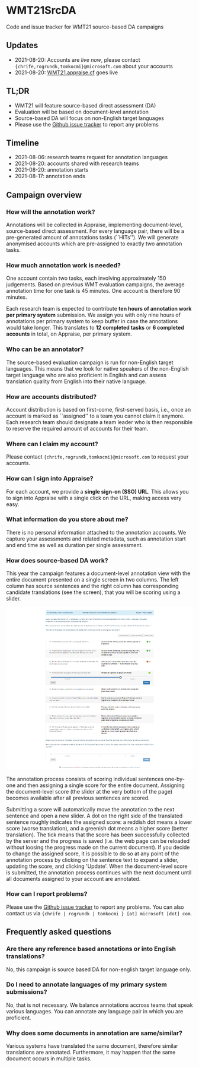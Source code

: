 # WMT21SrcDA

Code and issue tracker for WMT21 source-based DA campaigns

## Updates

- 2021-08-20: Accounts are *live now*, please contact `{chrife,rogrundk,tomkocmi}@microsoft.com` about your accounts
- 2021-08-20: [WMT21.appraise.cf](http://wmt21.appraise.cf) goes live

## TL;DR

- WMT21 will feature source-based direct assessment (DA)
- Evaluation will be based on document-level annotation
- Source-based DA will focus on non-English target languages
- Please use the [Github issue tracker](https://github.com/AppraiseDev/WMT21SrcDA/issues) to report any problems

## Timeline

- 2021-08-06: research teams request for annotation languages
- 2021-08-20: accounts shared with research teams
- 2021-08-20: annotation starts
- 2021-08-17: annotation ends

## Campaign overview

### How will the annotation work?

Annotations will be collected in Appraise, implementing document-level,
source-based direct assessment. For every language pair, there will be a
pre-generated amount of annotations tasks (``HITs''). We will generate
anonymised accounts which are pre-assigned to exactly two annotation tasks.

### How much annotation work is needed?

One account contain two tasks, each involving approximately 150 judgements. 
Based on previous WMT evaluation campaigns, the average annotation time 
for one task is 45 minutes. One account is therefore 90 minutes.

Each research team is expected to contribute **ten hours of annotation work
per primary system** submission. We assign you with only nine hours of 
annotations per primary system to keep buffer in case the annotations 
would take longer. This translates to **12 completed tasks** or 
**6 completed accounts** in total, on Appraise, per primary system.

### Who can be an annotator?

The source-based evaluation campaign is run for non-English target languages.
This means that we look for native speakers of the non-English target language
who are also proficient in English and can assess translation quality from
English into their native language.

### How are accounts distributed?

Account distribution is based on first-come, first-served basis, i.e., once
an account is marked as ``assigned'' to a team you cannot claim it anymore.
Each research team should designate a team leader who is then responsible to
reserve the required amount of accounts for their team.

### Where can I claim my account?

Please contact `{chrife,rogrundk,tomkocmi}@microsoft.com` to request your accounts.

### How can I sign into Appraise?

For each account, we provide a **single sign-on (SSO) URL**. This allows you
to sign into Appraise with a single click on the URL, making access very easy.

### What information do you store about me?

There is no personal information attached to the annotation accounts. We
capture your assessments and related metadata, such as annotation start and
end time as well as duration per single assessment.

### How does source-based DA work?

This year the campaign features a document-level annotation view with the
entire document presented on a single screen in two columns. The left column
has source sentences and the right column has corresponding candidate
translations (see the screen), that you will be scoring using a slider.

![Screenshot of WMT21](/images/screen_wmt20.png)

The annotation process consists of scoring individual sentences one-by-one and
then assigning a single score for the entire document. Assigning the
document-level score (the slider at the very bottom of the page) becomes
available after all previous sentences are scored.

Submitting a score will automatically move the annotation to the next sentence
and open a new slider. A dot on the right side of the translated sentence
roughly indicates the assigned score: a reddish dot means a lower score (worse
translation), and a greenish dot means a higher score (better translation). The
tick means that the score has been successfully collected by the server and the
progress is saved (i.e. the web page can be reloaded without loosing the
progress made on the current document). If you decide to change the assigned
score, it is possible to do so at any point of the annotation process by
clicking on the sentence text to expand a slider, updating the score, and
clicking 'Update'. When the document-level score is submitted, the annotation
process continues with the next document until all documents assigned to your
account are annotated.

### How can I report problems?

Please use the [Github issue tracker](https://github.com/AppraiseDev/WMT21SrcDA/issues)
to report any problems. You can also contact us via ``{chrife | rogrundk | tomkocmi } [at] microsoft [dot] com``.

## Frequently asked questions

### Are there any reference based annotations or into English translations?

No, this campaign is source based DA for non-english target language only.

### Do I need to annotate languages of my primary system submissions?

No, that is not necessary. We balance annotations accross teams that speak various 
languages. You can annotate any language pair in which you are proficient.

### Why does some documents in annotation are same/similar?

Various systems have translated the same document, therefore similar translations are 
annotated. Furthermore, it may happen that the same document occurs in multiple tasks.
